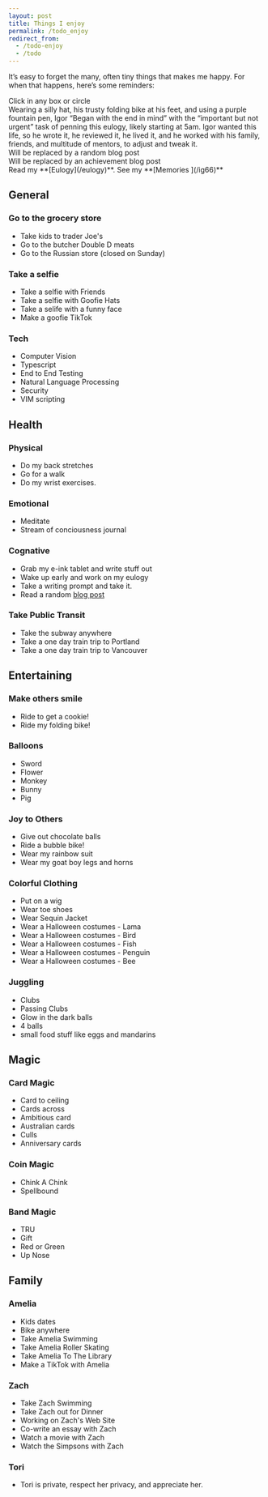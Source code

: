 ```yaml
---
layout: post
title: Things I enjoy
permalink: /todo_enjoy
redirect_from:
  - /todo-enjoy
  - /todo
---
```


It’s easy to forget the many, often tiny things that makes me happy. For when that happens, here’s some reminders:

<div class="alert alert-primary" id="sunburst_text">
    Click in any box or circle
</div>

<div id="sunburst">
</div>

<script type=module>
    import { load_enjoy2 } from '/assets/js/page-loader.js'
    defer(load_enjoy2)
</script>

<div class= 'alert alert-warning' id="random-eulogy-role">
Wearing a silly hat, his trusty folding bike at his feet, and using a purple fountain pen, Igor “Began with the end in mind” with the “important but not urgent” task of penning this eulogy, likely starting at 5am. Igor wanted this life, so he wrote it, he reviewed it, he lived it, and he worked with his family, friends, and multitude of mentors, to adjust and tweak it.
</div>
<div class= 'alert alert-info' id="random-blog-posts">
    Will be replaced by  a random blog post
</div>

<div class='alert alert-success' id="random-post">
    Will be replaced by an achievement blog post
</div>
Read my **[Eulogy](/eulogy)**. See my **[Memories ](/ig66)**

## General

### Go to the grocery store

- Take kids to trader Joe's
- Go to the butcher Double D meats
- Go to the Russian store (closed on Sunday)

### Take a selfie

- Take a selfie with Friends
- Take a selfie with Goofie Hats
- Take a selife with a funny face
- Make a goofie TikTok

### Tech

- Computer Vision
- Typescript
- End to End Testing
- Natural Language Processing
- Security
- VIM scripting

## Health

### Physical

- Do my back stretches
- Go for a walk
- Do my wrist exercises.

### Emotional

- Meditate
- Stream of conciousness journal

### Cognative

- Grab my e-ink tablet and write stuff out
- Wake up early and work on my eulogy
- Take a writing prompt and take it.
- Read a random [blog post](/random)

### Take Public Transit

- Take the subway anywhere
- Take a one day train trip to Portland
- Take a one day train trip to Vancouver

## Entertaining

### Make others smile

- Ride to get a cookie!
- Ride my folding bike!

### Balloons

- Sword
- Flower
- Monkey
- Bunny
- Pig

### Joy to Others

- Give out chocolate balls
- Ride a bubble bike!
- Wear my rainbow suit
- Wear my goat boy legs and horns

### Colorful Clothing

- Put on a wig
- Wear toe shoes
- Wear Sequin Jacket
- Wear a Halloween costumes - Lama
- Wear a Halloween costumes - Bird
- Wear a Halloween costumes - Fish
- Wear a Halloween costumes - Penguin
- Wear a Halloween costumes - Bee

### Juggling

- Clubs
- Passing Clubs
- Glow in the dark balls
- 4 balls
- small food stuff like eggs and mandarins

## Magic

### Card Magic

- Card to ceiling
- Cards across
- Ambitious card
- Australian cards
- Culls
- Anniversary cards

### Coin Magic

- Chink A Chink
- Spellbound

### Band Magic

- TRU
- Gift
- Red or Green
- Up Nose

## Family

### Amelia

- Kids dates
- Bike anywhere
- Take Amelia Swimming
- Take Amelia Roller Skating
- Take Amelia To The Library
- Make a TikTok with Amelia

### Zach

- Take Zach Swimming
- Take Zach out for Dinner
- Working on Zach's Web Site
- Co-write an essay with Zach
- Watch a movie with Zach
- Watch the Simpsons with Zach

### Tori

- Tori is private, respect her privacy, and appreciate her.
